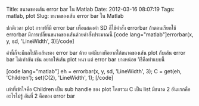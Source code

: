 Title: ขนาดของเส้น error bar ใน Matlab 
Date: 2012-03-16 08:07:19
Tags: matlab, plot 
Slug: ขนาดของเส้น error bar ใน Matlab 


ปกติเวลา plot กราฟที่มี error bar เพื่อแสดงค่า SD ก็ใช้คำสั่ง errorbar ถ้าตอนเรียกใช้ errorbar มีการเปลี่ยนขนาดของเส้นด้วยคำสั่งประมาณนี้ [code lang="matlab"]errorbar(x, y, sd, 'LineWidth', 3)[/code]

ค่านี้ก็จะมีผลไปถึงเส้นของ error bar ด้วย แต่มีบางทีอยากได้ขนาดของเส้น plot กับเส้น error bar ไม่เท่ากัน เช่น อยากให้เส้น plot หนา แต่ error bar บางหน่อย วิธีคือทำแบบนี้

[code lang="matlab"]
eh = errorbar(x, y, sd, 'LineWidth', 3);
C = get(eh, 'Children');
set(C(2), 'LineWidth', 1);
[/code]



เท่าที่เข้าใจคือ Children เป็น sub handle ของ plot โดยรวม C เป็น list มีขนาด 2 อันแรกคืออะไรไม่รู้ อันที่ 2 คือของ error bar
